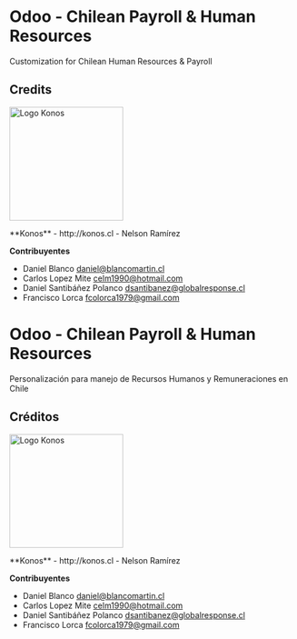 Odoo - Chilean Payroll & Human Resources
=================

Customization for Chilean Human Resources & Payroll

## Credits
<p>
<img width="200" alt="Logo Konos" src="http://www.konos.cl/web/image/635" />
</p>
**Konos** - http://konos.cl
 - Nelson Ramírez <info@konos.cl>
 
 **Contribuyentes**
 - Daniel Blanco <daniel@blancomartin.cl>
 - Carlos Lopez Mite <celm1990@hotmail.com>
 - Daniel Santibáñez Polanco <dsantibanez@globalresponse.cl>
 - Francisco Lorca <fcolorca1979@gmail.com>

 
Odoo - Chilean Payroll & Human Resources
=================

Personalización para manejo de Recursos Humanos y Remuneraciones en Chile
 
## Créditos
<p>
<img width="200" alt="Logo Konos" src="http://www.konos.cl/web/image/635" />
</p>
**Konos** - http://konos.cl
 - Nelson Ramírez <info@konos.cl>


 **Contribuyentes**
 - Daniel Blanco <daniel@blancomartin.cl>
 - Carlos Lopez Mite <celm1990@hotmail.com>
 - Daniel Santibáñez Polanco <dsantibanez@globalresponse.cl>
 - Francisco Lorca <fcolorca1979@gmail.com>
